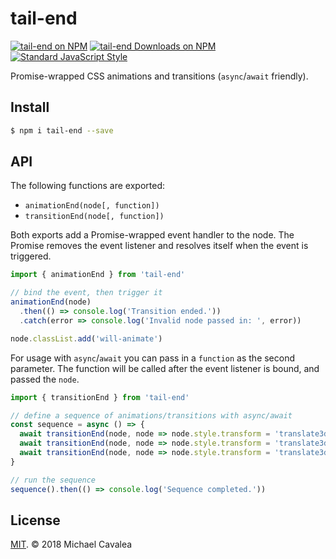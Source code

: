 # tail-end

[![tail-end on NPM](https://img.shields.io/npm/v/tail-end.svg?style=flat-square)](https://www.npmjs.com/package/tail-end) [![tail-end Downloads on NPM](https://img.shields.io/npm/dm/tail-end.svg?style=flat-square)](https://www.npmjs.com/package/tail-end) [![Standard JavaScript Style](https://img.shields.io/badge/code_style-standard-brightgreen.svg?style=flat-square)](http://standardjs.com/)

Promise-wrapped CSS animations and transitions (`async`/`await` friendly).

## Install

```sh
$ npm i tail-end --save
```

## API

The following functions are exported:

* `animationEnd(node[, function])`
* `transitionEnd(node[, function])`

Both exports add a Promise-wrapped event handler to the node. The Promise removes the event listener and resolves itself when the event is triggered.

```javascript
import { animationEnd } from 'tail-end'

// bind the event, then trigger it
animationEnd(node)
  .then(() => console.log('Transition ended.'))
  .catch(error => console.log('Invalid node passed in: ', error))

node.classList.add('will-animate')
```

For usage with `async`/`await` you can pass in a `function` as the second parameter. The function will be called after the event listener is bound, and passed the `node`.

```javascript
import { transitionEnd } from 'tail-end'

// define a sequence of animations/transitions with async/await
const sequence = async () => {
  await transitionEnd(node, node => node.style.transform = 'translate3d(100px, 0, 0)')
  await transitionEnd(node, node => node.style.transform = 'translate3d(0, 0, 0)')
  await transitionEnd(node, node => node.style.transform = 'translate3d(-100px, 0, 0)')
}

// run the sequence
sequence().then(() => console.log('Sequence completed.'))
```

## License

[MIT](https://opensource.org/licenses/MIT). © 2018 Michael Cavalea
